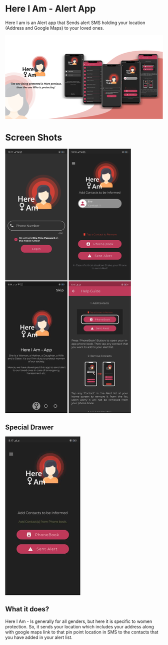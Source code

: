 # Here I Am - Alert App

Here I am is an Alert app that Sends alert SMS holding your location (Address and Google Maps) to your loved ones.


<img src="ss/banner.png">

# Screen Shots

<img src="ss/login.jpg" height = 420>  <img src="ss/Home.jpg" height = 420>  <img src="ss/about.gif" height = 420> <img src="ss/helpGuide.jpg" height = 420>

## Special Drawer

<img src="ss/Ani.gif">

## What it does?

Here I Am - Is generally for all genders, but here it is specific to women protection. So, it sends your location which includes your address along with google maps link to that pin point location in SMS to the contacts that you have added in your alert list.
